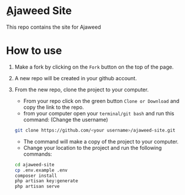 # ِAjaweed Site

This repo contains the site for Ajaweed


# How to use

1. Make a fork by clicking on the `Fork` button on the top of the page.
2. A new repo will be created in your github account.
3. From the new repo, clone the project to your computer.

    - From your repo click on the green button `Clone or Download` and copy the link to the repo.
    - from your computer open your `terminal/git bash` and run this command: (Change the username)
    ```bash
    git clone https://github.com/<your username>/ajaweed-site.git
    ```
    - The command will make a copy of the project to your computer. 
    - Change your location to the project and run the following commands:
    ```bash
    cd ajaweed-site
    cp .env.example .env
    composer install
    php artisan key:generate
    php artisan serve
    ```

